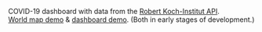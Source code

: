 COVID-19 dashboard with data from the [Robert Koch-Institut API](https://api.corona-zahlen.org/docs/).  
[World map demo](https://dashboard-covid19.vercel.app/worldmap) & [dashboard demo](https://dashboard-covid19.vercel.app/). (Both in early stages of development.)

